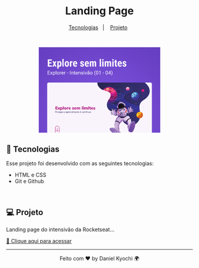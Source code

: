 <h1 align="center"> Landing Page</h1>

<p align="center">
  <a href="#-tecnologias">Tecnologias</a>&nbsp;&nbsp;&nbsp;|&nbsp;&nbsp;&nbsp;
  <a href="#-projeto">Projeto</a>&nbsp;&nbsp;
</p>
<br>

<p align="center">
  <img alt="github-favorites" src=".github/preview.png" width="65%">
</p>

## 🚀 Tecnologias

Esse projeto foi desenvolvido com as seguintes tecnologias:

- HTML e CSS
- Git e Github
<br>

## 💻 Projeto

Landing page do intensivão da Rocketseat...

[🔗 Clique aqui para acessar](https://email-react-jet.vercel.app/)

---

<p align="center">Feito com ♥ by Daniel Kyochi 🌍</p>
